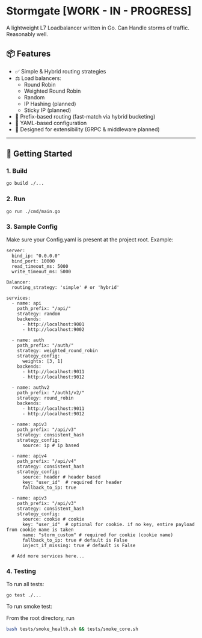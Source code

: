 # Stormgate [WORK - IN - PROGRESS]

A lightweight L7 Loadbalancer written in Go.
Can Handle storms of traffic. Reasonably well.

## 📦 Features

- ✅ Simple & Hybrid routing strategies
- ⚖️ Load balancers:
    - Round Robin
    - Weighted Round Robin
    - Random
    - IP Hashing (planned)
    - Sticky IP (planned)
- 🔀 Prefix-based routing (fast-match via hybrid bucketing)
- 🔧 YAML-based configuration
- 🚀 Designed for extensibility (GRPC & middleware planned)

---

## 🚀 Getting Started

### 1. Build

```bash
go build ./...
```

### 2. Run
```
go run ./cmd/main.go
```

### 3. Sample Config

Make sure your Config.yaml is present at the project root. Example:

```
server:
  bind_ip: "0.0.0.0"
  bind_port: 10000
  read_timeout_ms: 5000
  write_timeout_ms: 5000

Balancer:
  routing_strategy: 'simple' # or 'hybrid'

services:
  - name: api
    path_prefix: "/api/"
    strategy: random
    backends:
      - http://localhost:9001
      - http://localhost:9002

  - name: auth
    path_prefix: "/auth/"
    strategy: weighted_round_robin
    strategy_config:
      weights: [3, 1]
    backends:
      - http://localhost:9011
      - http://localhost:9012
  
  - name: authv2
    path_prefix: "/auth1/v2/"
    strategy: round_robin
    backends:
      - http://localhost:9011
      - http://localhost:9012
      
  - name: apiv3
    path_prefix: "/api/v3"
    strategy: consistent_hash
    strategy_config:
      source: ip # ip based
      
  - name: apiv4
    path_prefix: "/api/v4"
    strategy: consistent_hash
    strategy_config:
      source: header # header based
      key: "user_id"  # required for header
      fallback_to_ip: true
  
  - name: apiv3
    path_prefix: "/api/v3"
    strategy: consistent_hash
    strategy_config:
      source: cookie # cookie
      key: "user_id"  # optional for cookie. if no key, entire payload from cookie name is taken
      name: "storm_custom" # required for cookie (cookie name)
      fallback_to_ip: true # default is False
      inject_if_missing: true # default is False

  # Add more services here...
```

### 4. Testing

To run all tests:
```
go test ./...
```
To run smoke test:

From the root directory, run
```bash
bash tests/smoke_health.sh && tests/smoke_core.sh

```
